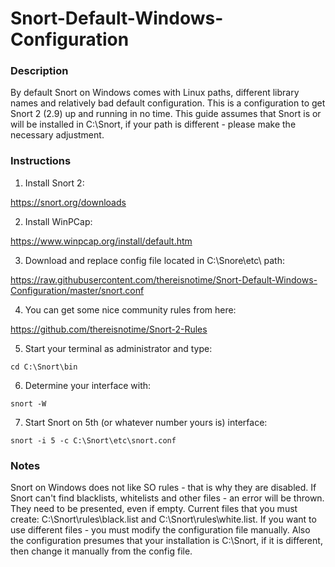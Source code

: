 # Snort-Default-Windows-Configuration

### Description ###
By default Snort on Windows comes with Linux paths, different library names and relatively bad default configuration. This is a configuration to get Snort 2 (2.9) up and running in no time. This guide assumes that Snort is or will be installed in C:\Snort\, if your path is different - please make the necessary adjustment.

### Instructions ###
1. Install Snort 2:

https://snort.org/downloads

2. Install WinPCap:

https://www.winpcap.org/install/default.htm

3. Download and replace config file located in C:\Snore\etc\ path:

https://raw.githubusercontent.com/thereisnotime/Snort-Default-Windows-Configuration/master/snort.conf

4. You can get some nice community rules from here:

https://github.com/thereisnotime/Snort-2-Rules

5. Start your terminal as administrator and type:
```batch
cd C:\Snort\bin
```

6. Determine your interface with:
```batch
snort -W
```

7. Start Snort on 5th (or whatever number yours is) interface:
```batch
snort -i 5 -c C:\Snort\etc\snort.conf
```

### Notes ###
Snort on Windows does not like SO rules - that is why they are disabled.
If Snort can't find blacklists, whitelists and other files - an error will be thrown. They need to be presented, even if empty.
Current files that you must create: C:\Snort\rules\black.list and C:\Snort\rules\white.list. If you want to use different files - you must modify the configuration file manually.
Also the configuration presumes that your installation is C:\Snort\, if it is different, then change it manually from the config file.
